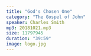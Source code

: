 ```yaml
---
title: "God's Chosen One"
category: "The Gospel of John"
speaker: Charles Smith
mp3: 20181021.mp3
size: 11797945
duration: "39:59"
image: logo.jpg
---
```

